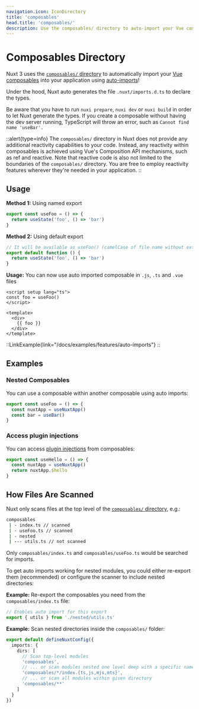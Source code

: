 ```yaml
---
navigation.icon: IconDirectory
title: 'composables'
head.title: 'composables/'
description: Use the composables/ directory to auto-import your Vue composables into your application.
---
```


# Composables Directory

Nuxt 3 uses the [`composables/` directory](/docs/guide/directory-structure/composables) to automatically import your [Vue composables](https://vuejs.org/guide/reusability/composables.html) into your application using [auto-imports](/docs/guide/concepts/auto-imports)!

Under the hood, Nuxt auto generates the file `.nuxt/imports.d.ts` to declare the types.

Be aware that you have to run `nuxi prepare`, `nuxi dev` or `nuxi build` in order to let Nuxt generate the types. If you create a composable without having the dev server running, TypeScript will throw an error, such as `Cannot find name 'useBar'.`

::alert{type=info}
The `composables/` directory in Nuxt does not provide any additional reactivity capabilities to your code. Instead, any reactivity within composables is achieved using Vue's Composition API mechanisms, such as ref and reactive. Note that reactive code is also not limited to the boundaries of the `composables/` directory. You are free to employ reactivity features wherever they're needed in your application.
::

## Usage

**Method 1:** Using named export

```js [composables/useFoo.ts]
export const useFoo = () => {
  return useState('foo', () => 'bar')
}
```

**Method 2:** Using default export

```js [composables/use-foo.ts or composables/useFoo.ts]
// It will be available as useFoo() (camelCase of file name without extension)
export default function () {
  return useState('foo', () => 'bar')
}
```

**Usage:** You can now use auto imported composable in `.js`, `.ts` and `.vue` files

```vue [app.vue]
<script setup lang="ts">
const foo = useFoo()
</script>

<template>
  <div>
    {{ foo }}
  </div>
</template>
```

::LinkExample{link="/docs/examples/features/auto-imports"}
::

## Examples

### Nested Composables

You can use a composable within another composable using auto imports:

```js [composables/test.ts]
export const useFoo = () => {
  const nuxtApp = useNuxtApp()
  const bar = useBar()
}
```

### Access plugin injections

You can access [plugin injections](/docs/guide/directory-structure/plugins#automatically-providing-helpers) from composables:

```js [composables/test.ts]
export const useHello = () => {
  const nuxtApp = useNuxtApp()
  return nuxtApp.$hello
}
```

## How Files Are Scanned

Nuxt only scans files at the top level of the [`composables/` directory](/docs/guide/directory-structure/composables), e.g.:

```bash
composables
 | - index.ts // scanned
 | - useFoo.ts // scanned
 | - nested
 | --- utils.ts // not scanned
```

Only `composables/index.ts` and `composables/useFoo.ts` would be searched for imports.

To get auto imports working for nested modules, you could either re-export them (recommended) or configure the scanner to include nested directories:

**Example:** Re-export the composables you need from the `composables/index.ts` file:

```ts [composables/index.ts]
// Enables auto import for this export
export { utils } from './nested/utils.ts'
```

**Example:** Scan nested directories inside the `composables/` folder:

```ts [nuxt.config.ts]
export default defineNuxtConfig({
  imports: {
    dirs: [
      // Scan top-level modules
      'composables',
      // ... or scan modules nested one level deep with a specific name and file extension
      'composables/*/index.{ts,js,mjs,mts}',
      // ... or scan all modules within given directory
      'composables/**'
    ]
  }
})
```
